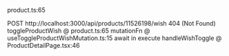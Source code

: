 product.ts:65

POST http://localhost:3000/api/products/11526198/wish 404 (Not Found)
toggleProductWish @ product.ts:65
mutationFn @ useToggleProductWishMutation.ts:15
await in execute
handleWishToggle @ ProductDetailPage.tsx:46
